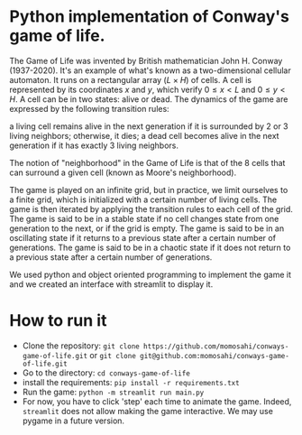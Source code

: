 # Python implementation of Conway's game of life.

The Game of Life was invented by British mathematician John H. Conway (1937-2020). It's an example of what's known as a two-dimensional cellular automaton. It runs on a rectangular array $(L \times H)$ of cells. A cell is represented by its coordinates $x$ and $y$, which verify $0 \leq x < L$ and $0 \leq y < H$.
A cell can be in two states: alive or dead. The dynamics of the game are expressed by the following transition rules:

a living cell remains alive in the next generation if it is surrounded by 2 or 3 living neighbors; otherwise, it dies;
a dead cell becomes alive in the next generation if it has exactly 3 living neighbors.

The notion of "neighborhood" in the Game of Life is that of the 8 cells that can surround a given cell (known as Moore's neighborhood).

The game is played on an infinite grid, but in practice, we limit ourselves to a finite grid, which is initialized with a certain number of living cells. The game is then iterated by applying the transition rules to each cell of the grid. The game is said to be in a stable state if no cell changes state from one generation to the next, or if the grid is empty. The game is said to be in an oscillating state if it returns to a previous state after a certain number of generations. The game is said to be in a chaotic state if it does not return to a previous state after a certain number of generations.


We used python and object oriented programming to implement the game it and we created an interface with streamlit to display it.

# How to run it

- Clone the repository: `git clone https://github.com/momosahi/conways-game-of-life.git` or `git clone git@github.com:momosahi/conways-game-of-life.git`
- Go to the directory: `cd conways-game-of-life`
- install the requirements: `pip install -r requirements.txt`
- Run the game: `python -m streamlit run main.py`
- For now, you have to click 'step' each time to animate the game. Indeed, `streamlit` does not allow making the game interactive. We may use pygame in a future version.


